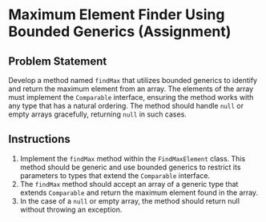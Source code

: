# Maximum Element Finder Using Bounded Generics (Assignment)

## Problem Statement

Develop a method named `findMax` that utilizes bounded generics to identify and return the maximum element from an
array. The elements of the array must implement the `Comparable` interface, ensuring the method works with any type that
has a natural ordering. The method should handle `null` or empty arrays gracefully, returning `null` in such cases.

## Instructions

1. Implement the `findMax` method within the `FindMaxElement` class. This method should be generic and use bounded
   generics to restrict its parameters to types that extend the `Comparable` interface.
2. The `findMax` method should accept an array of a generic type that extends `Comparable` and return the maximum
   element found in the array.
3. In the case of a `null` or empty array, the method should return null without throwing an exception.